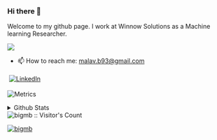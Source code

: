 ### Hi there 👋

Welcome to my github page. I work at Winnow Solutions as a Machine learning Researcher.

![](https://komarev.com/ghpvc/?username=bigmb&color=yellow&style=plastic)

- 📫 How to reach me: malav.b93@gmail.com
<!--
**bigmb/bigmb** is a ✨ _special_ ✨ repository because its `README.md` (this file) appears on your GitHub profile.

Here are some ideas to get you started:

- 🔭 I’m currently working on ...
- 🌱 I’m currently learning ...
- 👯 I’m looking to collaborate on ...
- 🤔 I’m looking for help with ...
- 💬 Ask me about ...
- 📫 How to reach me: ...
- 😄 Pronouns: ...
- ⚡ Fun fact: ...
-->

  <a href="https://www.linkedin.com/in/malav-bateriwala/">
    <img src="https://raw.githubusercontent.com/MikeCodesDotNET/MikeCodesDotNET/a8abbf37441f3253f74ea255a47f289208d7568c/Resources/linkedIn.svg" alt="LinkedIn" style="vertical-align:top; margin:4px">
  </a>

![Metrics](https://metrics.lecoq.io/bigmb)

<!-- 
[![Malav's github stats](https://github-readme-stats-git-masterrstaa-rickstaa.vercel.app/api?username=bigmb&show_icons=true&theme=gruvbox&count_private=true)](https://github.com/anuraghazra/github-readme-stats)
-->

<details>
  <summary>Github Stats</summary>
  <p><img align="left" src="https://github-readme-stats.vercel.app/api/top-langs?username=bigmb&show_icons=true&locale=en&layout=compact&theme=cobalt" alt="bigmb" /></p>

<p>&nbsp;<img align="center" src="https://github-readme-stats.vercel.app/api?username=bigmb&show_icons=true&locale=en&theme=cobalt" alt="bigmb" /></p>

<p><img align="center" src="https://github-readme-streak-stats.herokuapp.com/?user=bigmb&theme=cobalt" alt="bigmb" /></p>
</details>
<img src="https://profile-counter.glitch.me/bigmb/count.svg" alt="bigmb :: Visitor's Count" />

<p align="left"> <a href="https://github.com/ryo-ma/github-profile-trophy"><img src="https://github-profile-trophy.vercel.app/?username=bigmb" alt="bigmb" /></a> </p>
